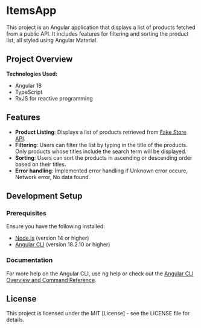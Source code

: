 # ItemsApp

This project is an Angular application that displays a list of products fetched from a public API. It includes features for filtering and sorting the product list, all styled using Angular Material.

## Project Overview

**Technologies Used:**
- Angular 18
- TypeScript
- RxJS for reactive programming

## Features

- **Product Listing**: Displays a list of products retrieved from [Fake Store API](https://fakestoreapi.com/products).
- **Filtering**: Users can filter the list by typing in the title of the products. Only products whose titles include the search term will be displayed.
- **Sorting**: Users can sort the products in ascending or descending order based on their titles.
- **Error handling**: Implemented error handling if Unknown error occure, Network error, No data found.

## Development Setup

### Prerequisites

Ensure you have the following installed:

- [Node.js](https://nodejs.org/en/download/) (version 14 or higher)
- [Angular CLI](https://angular.io/cli) (version 18.2.10 or higher)

### Documentation
For more help on the Angular CLI, use ng help or check out the [Angular CLI Overview and Command Reference](https://angular.dev/tools/cli).


## License
This project is licensed under the MIT [License] - see the LICENSE file for details.